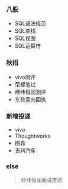
### 八股
- SQL语法规范
- SQL查找
- SQL视图
- SQL运算符
### 秋招
- vivo测评
- 荣耀笔试
- 经纬恒润测评
- 东软意向回执
### 新增投递
- vivo
- Thoughtworks
- 图森
- 吉利汽车

### else
> 经纬恒润面试推迟
